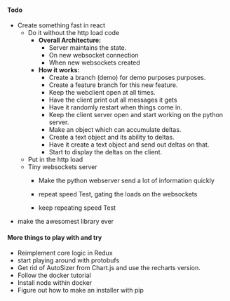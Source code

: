 #### Todo

- Create something fast in react
  - Do it without the http load code
    - **Overall Architecture:**
      - Server maintains the state.
      - On new websocket connection
      - When new websockets created
    - **How it works:**
      - Create a branch (demo) for demo purposes purposes.
      - Create a feature branch for this new feature.
      - Keep the webclient open at all times.
      - Have the client print out all messages it gets
      - Have it randomly restart when things come in.
      - Keep the client server open and start working on the python server.
      - Make an object which can accumulate deltas.
      - Create a text object and its ability to deltas.
      - Have it create a text object and send out deltas on that.
      - Start to display the deltas on the client.
  - Put in the http load
  - Tiny websockets server
    - Make the python webserver send a lot of information quickly
    - repeat speed Test, gating the loads on the websockets

    - keep repeating speed Test
- make the awesomest library ever

#### More things to play with and try

- Reimplement core logic in Redux
- start playing around with protobufs
- Get rid of AutoSizer from Chart.js and use the recharts version.
- Follow the docker tutorial
- Install node within docker
- Figure out how to make an installer with pip
